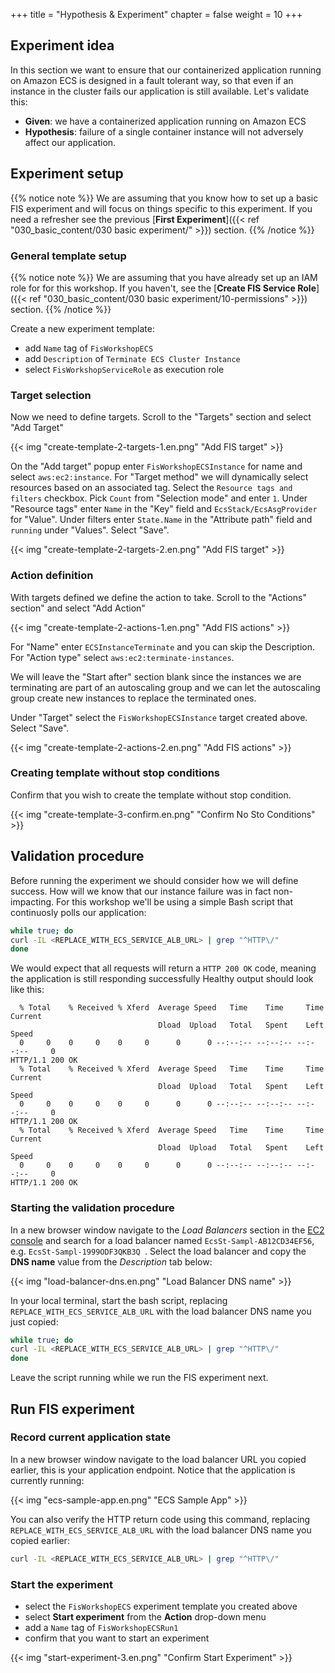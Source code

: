 +++
title = "Hypothesis & Experiment"
chapter = false
weight = 10
+++

## Experiment idea

In this section we want to ensure that our containerized application running on Amazon ECS is designed in a fault tolerant way, so that even if an instance in the cluster fails our application is still available. Let's validate this:

* **Given**: we have a containerized application running on Amazon ECS
* **Hypothesis**: failure of a single container instance will not adversely affect our application.

## Experiment setup

{{% notice note %}}
We are assuming that you know how to set up a basic FIS experiment and will focus on things specific to this experiment. If you need a refresher see the previous [**First Experiment**]({{< ref "030_basic_content/030 basic experiment/" >}}) section.
{{% /notice %}}

### General template setup

{{% notice note %}}
We are assuming that you have already set up an IAM role for for this workshop. If you haven't, see the [**Create FIS Service Role**]({{< ref "030_basic_content/030 basic experiment/10-permissions" >}}) section.
{{% /notice %}}

Create a new experiment template:
  * add `Name` tag of `FisWorkshopECS`
  * add `Description` of `Terminate ECS Cluster Instance`
  * select `FisWorkshopServiceRole` as execution role

### Target selection

Now we need to define targets. Scroll to the "Targets" section and select "Add Target"

{{< img "create-template-2-targets-1.en.png" "Add FIS target" >}}

On the "Add target" popup enter `FisWorkshopECSInstance` for name and select `aws:ec2:instance`. For "Target method" we will dynamically select resources based on an associated tag. Select the `Resource tags and filters` checkbox. Pick `Count` from "Selection mode" and enter `1`. Under "Resource tags" enter `Name` in the "Key" field and `EcsStack/EcsAsgProvider` for "Value". Under filters enter `State.Name` in the "Attribute path" field and `running` under "Values". Select "Save".

{{< img "create-template-2-targets-2.en.png" "Add FIS target" >}}

### Action definition

With targets defined we define the action to take. Scroll to the "Actions" section" and select "Add Action"

{{< img "create-template-2-actions-1.en.png" "Add FIS actions" >}}

For "Name" enter `ECSInstanceTerminate` and you can skip the Description. For "Action type" select `aws:ec2:terminate-instances`.

We will leave the "Start after" section blank since the instances we are terminating are part of an autoscaling group and we can let the autoscaling group create new instances to replace the terminated ones.

Under "Target" select the `FisWorkshopECSInstance` target created above. Select "Save".

{{< img "create-template-2-actions-2.en.png" "Add FIS actions" >}}

### Creating template without stop conditions

Confirm that you wish to create the template without stop condition.

{{< img "create-template-3-confirm.en.png" "Confirm No Sto Conditions" >}}

## Validation procedure

Before running the experiment we should consider how we will define success. How will we know that our instance failure was in fact non-impacting. For this workshop we'll be using a simple Bash script that continuosly polls our application:

```bash
while true; do
curl -IL <REPLACE_WITH_ECS_SERVICE_ALB_URL> | grep "^HTTP\/"
done
```

We would expect that all requests will return a `HTTP 200 OK` code, meaning the application is still responding successfully Healthy output should look like this:

```text
  % Total    % Received % Xferd  Average Speed   Time    Time     Time  Current
                                 Dload  Upload   Total   Spent    Left  Speed
  0     0    0     0    0     0      0      0 --:--:-- --:--:-- --:--:--     0
HTTP/1.1 200 OK
  % Total    % Received % Xferd  Average Speed   Time    Time     Time  Current
                                 Dload  Upload   Total   Spent    Left  Speed
  0     0    0     0    0     0      0      0 --:--:-- --:--:-- --:--:--     0
HTTP/1.1 200 OK
  % Total    % Received % Xferd  Average Speed   Time    Time     Time  Current
                                 Dload  Upload   Total   Spent    Left  Speed
  0     0    0     0    0     0      0      0 --:--:-- --:--:-- --:--:--     0
HTTP/1.1 200 OK
```

### Starting the validation procedure

In a new browser window navigate to the *Load Balancers* section in the [EC2 console](https://console.aws.amazon.com/ec2/v2/home?#LoadBalancers:sort=loadBalancerName) and search for a load balancer named `EcsSt-Sampl-AB12CD34EF56`, e.g. `EcsSt-Sampl-1999ODF3QKB3Q `. Select the load balancer and copy the **DNS name** value from the *Description* tab below:

{{< img "load-balancer-dns.en.png" "Load Balancer DNS name" >}}

In your local terminal, start the bash script, replacing `REPLACE_WITH_ECS_SERVICE_ALB_URL` with the load balancer DNS name you just copied:

```bash
while true; do
curl -IL <REPLACE_WITH_ECS_SERVICE_ALB_URL> | grep "^HTTP\/"
done
```

Leave the script running while we run the FIS experiment next.

## Run FIS experiment

### Record current application state

In a new browser window navigate to the load balancer URL you copied earlier, this is your application endpoint. Notice that the application is currently running:

{{< img "ecs-sample-app.en.png" "ECS Sample App" >}}

You can also verify the HTTP return code using this command, replacing `REPLACE_WITH_ECS_SERVICE_ALB_URL` with the load balancer DNS name you copied earlier:

```bash
curl -IL <REPLACE_WITH_ECS_SERVICE_ALB_URL> | grep "^HTTP\/"
```

### Start the experiment

* select the `FisWorkshopECS` experiment template you created above 
* select **Start experiment** from the **Action** drop-down menu
* add a `Name` tag of `FisWorkshopECSRun1`
* confirm that you want to start an experiment

{{< img "start-experiment-3.en.png" "Confirm Start Experiment" >}}
